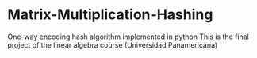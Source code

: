 # Matrix-Multiplication-Hashing
One-way encoding hash algorithm implemented in python
This is the final project of the linear algebra course (Universidad Panamericana)
